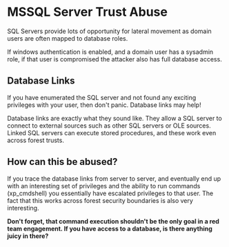 # MSSQL Server Trust Abuse
SQL Servers provide lots of opportunity for lateral movement as domain users are often mapped to database roles.

If windows authentication is enabled, and a domain user has a sysadmin role, if that user is compromised the attacker also has full database access.

## Database Links
If you have enumerated the SQL server and not found any exciting privileges with your user, then don't panic. Database links may help!

Database links are exactly what they sound like. They allow a SQL server to connect to external sources such as other SQL servers or OLE sources.
Linked SQL servers can execute stored procedures, and these work even across forest trusts.

## How can this be abused?
If you trace the database links from server to server, and eventually end up with an interesting set of privileges and the ability to run commands (xp_cmdshell) you essentially have escalated privileges to that user.
The fact that this works across forest security boundaries is also very interesting.

**Don't forget, that command execution shouldn't be the only goal in a red team engagement. If you have access to a database, is there anything juicy in there?**